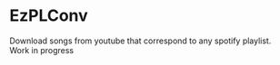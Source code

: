 # EzPLConv
Download songs from youtube that correspond to any spotify playlist.                                                                                                                                                   
Work in progress
